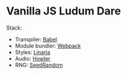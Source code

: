 # Vanilla JS Ludum Dare

Stack:

- Transpiler: [Babel](https://babeljs.io/)
- Module bundler: [Webpack](https://webpack.js.org/)
- Styles: [Linaria](https://linaria.now.sh/)
- Audio: [Howler](https://howlerjs.com/)
- RNG: [SeedRandom](https://github.com/davidbau/seedrandom)
